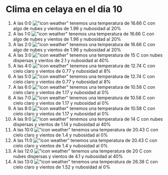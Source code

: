 # Clima en celaya en el dia 10

1. A las 0:0 !["icon weather"](http://openweathermap.org/img/w/02n.png) tenemos una temperatura de 16.66 C con algo de nubes y  vientos de 1.96 y nubosidad al 20%
1. A las 1:0 !["icon weather"](http://openweathermap.org/img/w/02n.png) tenemos una temperatura de 16.66 C con algo de nubes y  vientos de 1.96 y nubosidad al 20%
1. A las 2:0 !["icon weather"](http://openweathermap.org/img/w/02n.png) tenemos una temperatura de 16.66 C con algo de nubes y  vientos de 1.96 y nubosidad al 20%
1. A las 3:0 !["icon weather"](http://openweathermap.org/img/w/03n.png) tenemos una temperatura de 15 C con nubes dispersas y  vientos de 2.1 y nubosidad al 40%
1. A las 4:0 !["icon weather"](http://openweathermap.org/img/w/02n.png) tenemos una temperatura de 12.74 C con cielo claro y  vientos de 0.77 y nubosidad al 8%
1. A las 5:0 !["icon weather"](http://openweathermap.org/img/w/02n.png) tenemos una temperatura de 12.74 C con cielo claro y  vientos de 0.77 y nubosidad al 8%
1. A las 6:0 !["icon weather"](http://openweathermap.org/img/w/01n.png) tenemos una temperatura de 10.58 C con cielo claro y  vientos de 1.17 y nubosidad al 0%
1. A las 7:0 !["icon weather"](http://openweathermap.org/img/w/01n.png) tenemos una temperatura de 10.58 C con cielo claro y  vientos de 1.17 y nubosidad al 0%
1. A las 8:0 !["icon weather"](http://openweathermap.org/img/w/01d.png) tenemos una temperatura de 10.58 C con cielo claro y  vientos de 1.17 y nubosidad al 0%
1. A las 9:0 !["icon weather"](http://openweathermap.org/img/w/03d.png) tenemos una temperatura de 14 C con nubes dispersas y  vientos de 1.14 y nubosidad al 40%
1. A las 10:0 !["icon weather"](http://openweathermap.org/img/w/01d.png) tenemos una temperatura de 20.43 C con cielo claro y  vientos de 1.4 y nubosidad al 0%
1. A las 11:0 !["icon weather"](http://openweathermap.org/img/w/01d.png) tenemos una temperatura de 20.43 C con cielo claro y  vientos de 1.4 y nubosidad al 0%
1. A las 12:0 !["icon weather"](http://openweathermap.org/img/w/03d.png) tenemos una temperatura de 20 C con nubes dispersas y  vientos de 4.1 y nubosidad al 40%
1. A las 13:0 !["icon weather"](http://openweathermap.org/img/w/01d.png) tenemos una temperatura de 26.38 C con cielo claro y  vientos de 1.52 y nubosidad al 0%
